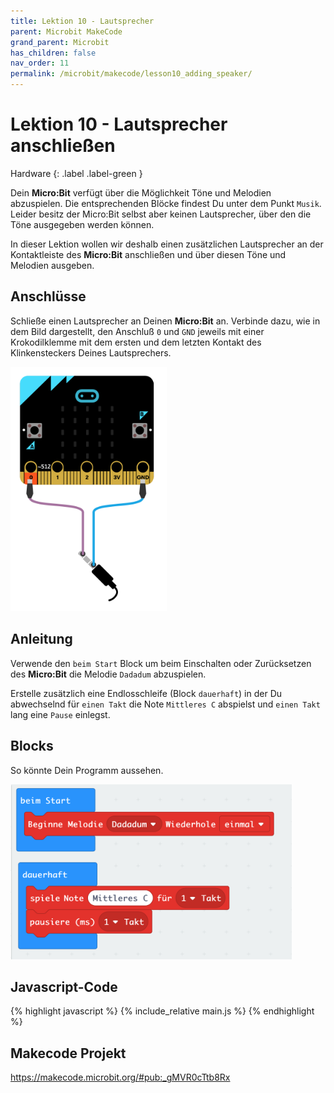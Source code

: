 ```yaml
---
title: Lektion 10 - Lautsprecher
parent: Microbit MakeCode
grand_parent: Microbit
has_children: false
nav_order: 11
permalink: /microbit/makecode/lesson10_adding_speaker/
---
```


# Lektion 10 - Lautsprecher anschließen 

Hardware
{: .label .label-green }

Dein __Micro:Bit__ verfügt über die Möglichkeit Töne und Melodien abzuspielen. Die entsprechenden Blöcke findest Du unter dem Punkt `Musik`. Leider besitz der Micro:Bit selbst aber keinen Lautsprecher, über den die Töne ausgegeben werden können.

In dieser Lektion wollen wir deshalb einen zusätzlichen Lautsprecher an der Kontaktleiste des __Micro:Bit__ anschließen und über diesen Töne und Melodien ausgeben.

## Anschlüsse

Schließe einen Lautsprecher an Deinen __Micro:Bit__ an. Verbinde dazu, wie in dem Bild dargestellt, den Anschluß `0` und `GND` jeweils mit einer Krokodilklemme mit dem ersten und dem letzten Kontakt des Klinkensteckers Deines Lautsprechers.

<img src="./wiring.png" width="250px"/>

## Anleitung

Verwende den `beim Start` Block um beim Einschalten oder Zurücksetzen des __Micro:Bit__ die Melodie `Dadadum` abzuspielen.

Erstelle zusätzlich eine Endlosschleife (Block `dauerhaft`) in der Du abwechselnd für `einen Takt` die Note  `Mittleres C` abspielst und `einen Takt` lang eine `Pause` einlegst.

## Blocks

So könnte Dein Programm aussehen.

<img src="./screenshot.png" width="450px"/>

## Javascript-Code

{% highlight javascript %}
    {% include_relative main.js %}
{% endhighlight %}

## Makecode Projekt

https://makecode.microbit.org/#pub:_gMVR0cTtb8Rx